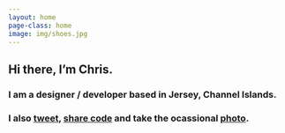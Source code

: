 ```yaml
---
layout: home
page-class: home
image: img/shoes.jpg
---
```


## Hi there, I’m Chris. 
### I am a designer / developer based in Jersey, Channel Islands.
### I also [tweet](http://www.twitter.com/chrisedmo), [share code](http://www.github.com/chrisedmo) and take the ocassional [photo](http://www.instagram.com/chrisedmo).